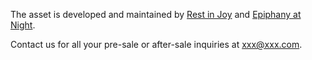 The asset is developed and maintained by [Rest in Joy](https://twitter.com/restinjoy2) and [Epiphany at Night](https://twitter.com/epiphanyatnight). 

Contact us for all your pre-sale or after-sale inquiries at [xxx@xxx.com](mailto:xxx@xxx.com).
